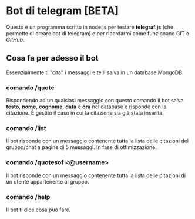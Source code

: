 # Bot di telegram [BETA]

Questo è un programma scritto in node.js per testare **telegraf.js** (che permette di creare 
bot di telegram) e per ricordarmi come funzionano GIT e *GitHub*.  

## Cosa fa per adesso il bot

Essenzialmente ti "cita" i messaggi e te li salva in un database MongoDB.

### comando /quote

Rispondendo ad un qualsiasi messaggio con questo comando
il bot salva **testo**, **nome**, **cognome**, **data** e **ora** nel database e
risponde con la citazione. È gestito il caso in cui la citazione sia già stata inserita.

### comando /list

Il bot risponde con un messaggio contenente tutta la lista delle citazioni
del gruppo/chat a pagine di 5 messaggi. In fase di ottimizzazione.

### comando /quotesof <@username>

Il bot risponde con un messaggio contenente tutta la lista delle citazioni
di un utente appartenente al gruppo.

### comando /help

Il bot ti dice cosa può fare.
